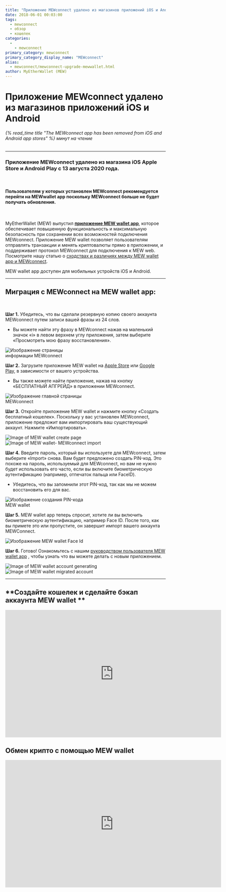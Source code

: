 ```yaml
---
title: "Приложение MEWconnect удалено из магазинов приложений iOS и Android"
date: 2018-06-01 00:03:00
tags:
  - mewconnect
  - обзор
  - кошелек
categories:
  - 
    - mewconnect
primary_category: mewconnect
primary_category_display_name: "MEWconnect"
alias:
  - mewconnect/mewconnect-upgrade-mewwallet.html
author: MyEtherWallet (MEW)
---
```


# **Приложение MEWconnect удалено из магазинов приложений iOS и Android**

###### {% read_time title "The MEWconnect app has been removed from iOS and Android app stores" %} минут на чтение

* * *

### **Приложение MEWconnect удалено из магазина iOS Apple Store и Android Play с 13 августа 2020 года.**

<br>

#### **Пользователям у которых установлен MEWconnect рекомендуется перейти на MEWwallet app поскольку MEWconnect больше не будет получать обновления.**

<br>

MyEtherWallet (MEW) выпустил [**приложение MEW wallet app**](https://mewwallet.myetherwallet.com), которое обеспечивает повышенную функциональность и максимальную безопасность при сохранении всех возможностей подключения MEWconnect. Приложение MEW wallet позволяет пользователям отправлять транзакции и менять криптовалюты прямо в приложении, и поддерживает протокол MEWconnect для подключения к MEW web. Посмотрите нашу статью о [сходствах и различиях между MEW wallet app и MEWconnect](/@@@@@@/mewwallet/mewwallet-vs-mewconnect/).

MEW wallet app доступен для мобильных устройств iOS и Android.

* * *

## **Миграция с MEWconnect на MEW wallet app:**

<br>

**Шаг 1.** Убедитесь, что вы сделали резервную копию своего аккаунта MEWconnect путем записи вашей фразы из 24 слов.

-   Вы можете найти эту фразу в MEWconnect нажав на маленький значок «i» в левом верхнем углу приложения, затем выберите «Просмотреть мою фразу восстановления».

<img src="/images/posts/mewconnect/mwmigrate2.PNG" alt="Изображение страницы информации MEWconnect" style="max-width: 250px;" />

**Шаг 2.** Загрузите приложение MEW wallet на [Apple Store](https://apps.apple.com/us/app/mew-wallet-ethereum-wallet/id1464614025) или [Google Play](https://play.google.com/store/apps/details?id=com.myetherwallet.mewwallet&hl=en_US), в зависимости от вашего устройства.

-   Вы также можете найти приложение, нажав на кнопку «БЕСПЛАТНЫЙ АПГРЕЙД» в приложении MEWconnect.

<img src="/images/posts/mewconnect/mwmigrate1.PNG" alt="Изображение главной страницы MEWconnect" style="max-width: 250px;" />

**Шаг 3.** Откройте приложение MEW wallet и нажмите кнопку «Создать бесплатный кошелек». Поскольку у вас установлен MEWconnect, приложение предложит вам импортировать ваш существующий аккаунт. Нажмите «Импортировать».

<div class="d-flex justify-content-center flex-wrap margin-0">
<div class="wrap-mobile-phone">
  <img src="/images/posts/mewconnect/mwmigrate3.PNG" alt="Image of MEW wallet create page" />
  </div>
  <div class="wrap-mobile-phone">
  <img src="/images/posts/mewconnect/mwmigrate5.PNG" alt="Image of MEW wallet- MEWconnect import" />
  </div>
</div>

**Шаг 4.** Введите пароль, который вы используете для MEWconnect, затем выберите «Import» снова. Вам будет предложено создать PIN-код. Это похоже на пароль, используемый для MEWconnect, но вам не нужно будет использовать его часто, если вы включите биометрическую аутентификацию (например, отпечаток пальца или FaceID).

-   Убедитесь, что вы запомнили этот PIN-код, так как мы не можем восстановить его для вас.

<img src="/images/posts/mewconnect/mwmigrate4.PNG" alt="Изображение создания PIN-кода MEW wallet" style="max-width: 250px;" />

**Шаг 5.** MEW wallet app теперь спросит, хотите ли вы включить биометрическую аутентификацию, например Face ID. После того, как вы примете это или пропустите, он завершит импорт вашего аккаунта MEWConnect.

<img src="/images/posts/mewconnect/mwmigrate6.PNG" alt="Изображение MEW wallet Face Id" style="max-width: 250px;" />

**Шаг 6.** Готово! Ознакомьтесь с нашим [руководством пользователя MEW wallet app](/@@@@@@/mewwallet/mewwallet-user-guide/) , чтобы узнать что вы можете делать с новым приложением.

<div class="d-flex justify-content-center flex-wrap margin-0">
<div class="wrap-mobile-phone">
  <img src="/images/posts/mewconnect/mwmigrate7.PNG" alt="Image of MEW wallet account generating" />
  </div>
  <div class="wrap-mobile-phone">
  <img src="/images/posts/mewconnect/mwmigrate8.PNG" alt="Image of MEW wallet migrated account" />
  </div>
</div>

* * *

## **Создайте кошелек и сделайте бэкап аккаунта MEW wallet **

<div class="youtube-video">
<iframe width="678" height="400" src="https://www.youtube.com/embed/8G5s2xR8vL8" frameborder="0" allow="accelerometer; autoplay; encrypted-media; gyroscope; picture-in-picture" allowfullscreen></iframe>
</div>

## **Обмен крипто с помощью MEW wallet**

<div class="youtube-video">
<iframe width="678" height="400" src="https://www.youtube.com/embed/oN54-tVl4z8" frameborder="0" allow="accelerometer; autoplay; encrypted-media; gyroscope; picture-in-picture" allowfullscreen></iframe>
</div>
